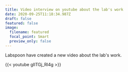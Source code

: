 ```yaml
---
title: Video interview on youtube about the lab's work
date: 2020-09-25T11:18:34.987Z
draft: false
featured: false
image:
  filename: featured
  focal_point: Smart
  preview_only: false
---
```

Labspoon have created a new video about the lab's work. 

{{< youtube gIlTGj_Rl4g >}}
